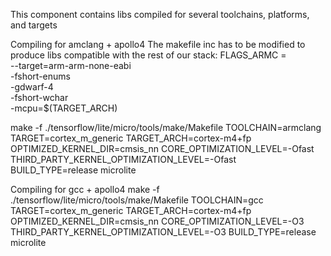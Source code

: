 This component contains libs compiled for several toolchains, platforms, and targets



Compiling for amclang + apollo4
The makefile inc has to be modified to produce libs compatible with the rest of our stack:
  FLAGS_ARMC = \
    --target=arm-arm-none-eabi \
    -fshort-enums \
    -gdwarf-4 \
    -fshort-wchar \
    -mcpu=$(TARGET_ARCH)

 make -f ./tensorflow/lite/micro/tools/make/Makefile TOOLCHAIN=armclang TARGET=cortex_m_generic TARGET_ARCH=cortex-m4+fp OPTIMIZED_KERNEL_DIR=cmsis_nn CORE_OPTIMIZATION_LEVEL=-Ofast THIRD_PARTY_KERNEL_OPTIMIZATION_LEVEL=-Ofast BUILD_TYPE=release microlite


Compiling for gcc + apollo4
 make -f ./tensorflow/lite/micro/tools/make/Makefile TOOLCHAIN=gcc TARGET=cortex_m_generic TARGET_ARCH=cortex-m4+fp OPTIMIZED_KERNEL_DIR=cmsis_nn CORE_OPTIMIZATION_LEVEL=-O3 THIRD_PARTY_KERNEL_OPTIMIZATION_LEVEL=-O3 BUILD_TYPE=release microlite